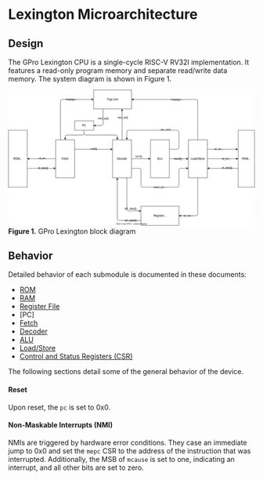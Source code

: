 # Lexington Microarchitecture

## Design

The GPro Lexington CPU is a single-cycle RISC-V RV32I implementation.
It features a read-only program memory and separate read/write data memory.
The system diagram is shown in Figure 1.

![](figures/BlockDiagram.drawio.svg) \
**Figure 1.** GPro Lexington block diagram

## Behavior

Detailed behavior of each submodule is documented in these documents:

-   [ROM](./ROM.md)
-   [RAM](./RAM.md)
-   [Register File](./RegisterFile.md)
-   [PC]
-   [Fetch](./Fetch.md)
-   [Decoder](./Decoder.md)
-   [ALU](./ALU.md)
-   [Load/Store](./Load_Store.md)
-   [Control and Status Registers (CSR)](./CSR.md)

The following sections detail some of the general behavior of the device.

#### Reset

Upon reset, the `pc` is set to 0x0.


#### Non-Maskable Interrupts (NMI)

NMIs are triggered by hardware error conditions.
They case an immediate jump to 0x0 and set the `mepc` CSR to the address of the instruction that was interrupted.
Additionally, the MSB of `mcause` is set to one, indicating an interrupt, and all other bits are set to zero.
